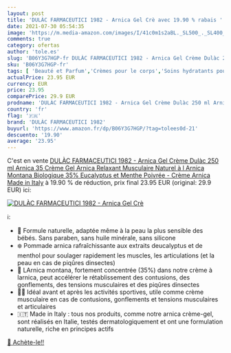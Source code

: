 ```yaml
---
layout: post
title: 'DULÀC FARMACEUTICI 1982 - Arnica Gel Crè avec 19.90 % rabais '
date: 2021-07-30 05:54:35
image: 'https://m.media-amazon.com/images/I/41c0m1s2aBL._SL500_._SL400_.jpg'
comments: true
category: ofertas
author: 'tole.es'
slug: 'B06Y3G7HGP-fr DULÀC FARMACEUTICI 1982 - Arnica Gel Crème Dulàc 250 ml...'
sku: 'B06Y3G7HGP-fr'
tags: [ 'Beauté et Parfum','Crèmes pour le corps','Soins hydratants pour le corps','Soins pour la peau','Soins pour le corps','dulàc farmaceutici 1982', ]
actualPrice: 23.95 EUR
currency: EUR
price: 23.95
comparePrice: 29.9 EUR
prodname: 'DULÀC FARMACEUTICI 1982 - Arnica Gel Crème Dulàc 250 ml Arnica 35  Crème Gel Arnica Relaxant Musculaire Naturel à l Arnica Montana Biologique  35%   Eucalyptus et Menthe Poivrée - Crème Arnica Made in Italy'
country: 'fr'
flag: '🇫🇷'
brand: 'DULÀC FARMACEUTICI 1982'
buyurl: 'https://www.amazon.fr/dp/B06Y3G7HGP/?tag=tolees0d-21'
descuento: '19.90'
average: '23.95'
---
```


C'est en vente [DULÀC FARMACEUTICI 1982 - Arnica Gel Crème Dulàc 250 ml Arnica 35  Crème Gel Arnica Relaxant Musculaire Naturel à l Arnica Montana Biologique  35%   Eucalyptus et Menthe Poivrée - Crème Arnica Made in Italy](https://www.amazon.fr/dp/B06Y3G7HGP/?tag=tolees0d-21)  à  19.90 % de réduction, prix final  23.95 EUR (original: 29.9 EUR) ici:

[![DULÀC FARMACEUTICI 1982 - Arnica Gel Crè](https://m.media-amazon.com/images/I/41c0m1s2aBL._SL500_._SL400_.jpg)](https://www.amazon.fr/dp/B06Y3G7HGP/?tag=tolees0d-21)

ℹ️:

- 🍃 Formule naturelle, adaptée même à la peau la plus sensible des bébés. Sans paraben, sans huile minérale, sans silicone
- ❄️ Pommade arnica rafraîchissante aux extraits deucalyptus et de menthol pour soulager rapidement les muscles, les articulations (et la peau en cas de piqûres dinsectes)
- 🌼 LArnica montana, fortement concentrée (35%) dans notre crème à larnica, peut accélérer le rétablissement des contusions, des gonflements, des tensions musculaires et des piqûres dinsectes
- 🏃🏃 Idéal avant et après les activités sportives, utile comme crème musculaire en cas de contusions, gonflements et tensions musculaires et articulaires
- 🇮🇹 Made in Italy : tous nos produits, comme notre arnica crème-gel, sont réalisés en Italie, testés dermatologiquement et ont une formulation naturelle, riche en principes actifs

[🛒 Achète-le!!](https://www.amazon.fr/dp/B06Y3G7HGP/?tag=tolees0d-21)

